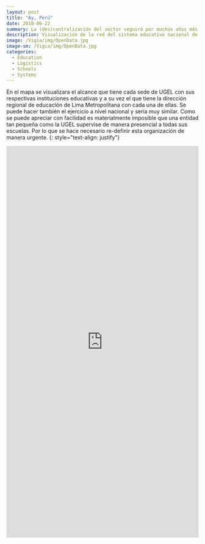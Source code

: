 ```yaml
---
layout: post
title: "Ay, Perú"
date: 2018-06-22
summary: La (des)centralización del sector seguirá por muchos años más siendo un sueño, un anhelo, una quimera, una ilusión. 
description: Visualización de la red del sistema educativo nacional de educación básica regular en Lima Metropolitana: minedu, dre, ugel, iiee
image: /Vigia/img/OpenData.jpg
image-sm: /Vigia/img/OpenData.jpg
categories:
  - Education 
  - Logistics
  - Schools 
  - Systems
---
```


En el mapa se visualizara el alcance que tiene cada sede de UGEL con sus respectivas instituciones educativas y a su vez el que tiene la dirección regional de educación de Lima Metropolitana con cada una de ellas. Se puede hacer también el ejercicio a nivel nacional y seria muy similar. Como se puede apreciar con facilidad es materialmente imposible que una entidad tan pequeña como la UGEL supervise de manera presencial a todas sus escuelas. Por lo que se hace necesario re-definir esta organización de manera urgente. 
{: style="text-align: justify"}

<iframe width="100%" height="1024" frameborder="0" src="https://manuelvarzen.carto.com/builder/95a84abb-f08a-480e-9ce7-4e6b8e4a2db0/embed" allowfullscreen webkitallowfullscreen mozallowfullscreen oallowfullscreen msallowfullscreen></iframe>